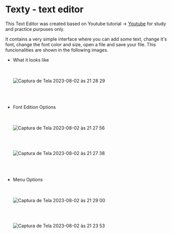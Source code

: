 # Texty - text editor
This Text Editor was created based on Youtube tutorial -> [Youtube](https://rb.gy/a3u0v) for study and practice purpuses only.

It contains a very simple interface where you can add some text, change it's font, change the font color and size, open a file and save your file. 
This funcionalities are shown in the following images.

<ul>
  <li>What it looks like</li>
  <br>
  <br>

  ![Captura de Tela 2023-08-02 às 21 28 29](https://github.com/larissaborsari/texty/assets/81311347/d23de2ff-a768-4d2a-8872-9b0ec5a18765)

  <br>
  <br>
  <br>

  <li>Font Edition Options</li>
  <br>
  <br>
  
![Captura de Tela 2023-08-02 às 21 27 56](https://github.com/larissaborsari/texty/assets/81311347/42f9a3ab-5e5f-426e-88ce-850dfb207680)

<br>
<br>

![Captura de Tela 2023-08-02 às 21 27 38](https://github.com/larissaborsari/texty/assets/81311347/ec47869c-52fc-4867-b8db-d68810470dba)

<br>
<Br>
<br>

<li>Menu Options</li>
<br>
<br>

![Captura de Tela 2023-08-02 às 21 29 00](https://github.com/larissaborsari/texty/assets/81311347/1db1eff1-79a6-4109-bf80-05937f9c9955)

<br>
<br>

![Captura de Tela 2023-08-02 às 21 23 53](https://github.com/larissaborsari/texty/assets/81311347/3a720fdd-3de9-4d82-b3fe-30d0901630c4)

</ul>
